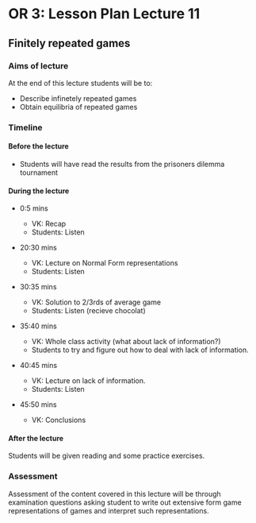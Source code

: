# OR 3: Lesson Plan Lecture 11
## Finitely repeated games

### Aims of lecture

At the end of this lecture students will be to:

- Describe infinetely repeated games
- Obtain equilibria of repeated games

### Timeline

#### Before the lecture

- Students will have read the results from the prisoners dilemma tournament

#### During the lecture

- 0:5 mins

    - VK: Recap
    - Students: Listen

- 20:30 mins

    - VK: Lecture on Normal Form representations
    - Students: Listen

- 30:35 mins

    - VK: Solution to 2/3rds of average game
    - Students: Listen (recieve chocolat)

- 35:40 mins

    - VK: Whole class activity (what about lack of information?)
    - Students to try and figure out how to deal with lack of information.

- 40:45 mins

    - VK: Lecture on lack of information.
    - Students: Listen

- 45:50 mins

    - VK: Conclusions

#### After the lecture

Students will be given reading and some practice exercises.
### Assessment

Assessment of the content covered in this lecture will be through examination questions asking student to write out extensive form game representations of games and interpret such representations.

